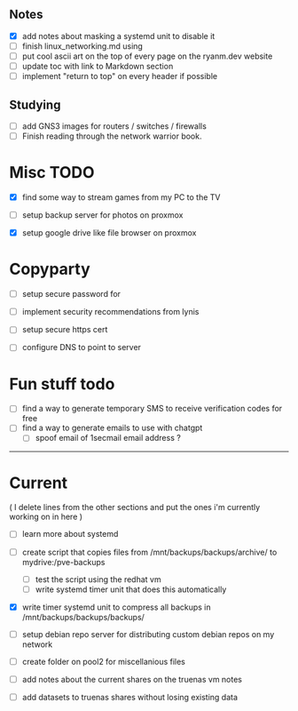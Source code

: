 
## Notes 

- [x] add notes about masking a systemd unit to disable it 
- [ ] finish linux\_networking.md using 
- [ ] put cool ascii art on the top of every page on the ryanm.dev website 
- [ ] update toc with link to Markdown section 
- [ ] implement "return to top" on every header if possible 

## Studying 

- [ ] add GNS3 images for routers / switches / firewalls 
- [ ] Finish reading through the network warrior book.

# Misc TODO 

- [x] find some way to stream games from my PC to the TV 
- [ ] setup backup server for photos on proxmox 
- [x] setup google drive like file browser on proxmox 


# Copyparty 

- [ ] setup secure password for 
- [ ] implement security recommendations from lynis 
- [ ] setup secure https cert 
- [ ] configure DNS to point to server 


# Fun stuff todo 

- [ ] find a way to generate temporary SMS to receive verification codes for free 
- [ ] find a way to generate emails to use with chatgpt 
    - [ ] spoof email of 1secmail email address ? 

---

# Current 

( I delete lines from the other sections and put the ones i'm currently working on in here )

- [ ] learn more about systemd 
- [ ] create script that copies files from /mnt/backups/backups/archive/ to mydrive:/pve-backups
    - [ ] test the script using the redhat vm 
    - [ ] write systemd timer unit that does this automatically 
- [x] write timer systemd unit to compress all backups in /mnt/backups/backups/backups/
- [ ] setup debian repo server for distributing custom debian repos on my network
- [ ] create folder on pool2 for miscellanious files 
- [ ] add notes about the current shares on the truenas vm notes 
- [ ] add datasets to truenas shares without losing existing data 




